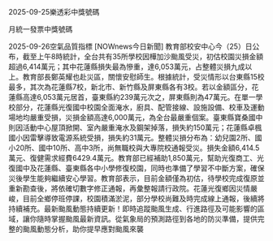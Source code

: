 
2025-09-25樂透彩中獎號碼

                                
月統一發票中獎號碼
                             
2025-09-26空氣品質指標
                              [NOWnews今日新聞] 教育部校安中心今（25）日公布，截至上午8時統計，全台共有35所學校因樺加沙颱風受災，初估校園災損金額超過6,414萬元；其中花蓮縣損失最為慘重，達6,053萬元，占整體災損九成以上。教育部長鄭英耀也赴災區，關懷安慰師生。根據統計，受災情形以台東縣15校最多，其次為花蓮縣7校，新北市、新竹縣及屏東縣各有3校。若以金額區分，花蓮縣高達6,053萬元居首，臺東縣約239萬元次之，屏東縣則為47萬元。在單一學校部分，花蓮縣光復國中校園全面淹水，廚具、配管接線、設施設備、校車及運動場地均嚴重受損，災損金額高達6,000萬元，為全台最嚴重個案。臺東縣寶桑國中則因活動中心屋頂掀開、室內嚴重淹水及鋼架掉落，損失約150萬元；花蓮縣卓楓國小因雷擊導致電源系統受損，損失約31萬元。整體災損分布為：幼兒園2所、國小20所、國中10所、高中3所，尚無職校與大專院校通報受災。損失金額6,414.5萬元、復健需求經費6429.4萬元。教育部已經補助1,850萬元，幫助光復商工、光復國中及花蓮縣、臺東縣各中小學修復校園，同時也準備了學習不中斷方案，確保災後學生能夠繼續安心學習。教育部表示，目前金額僅為初估，待學校完成復原並重新勘查後，將依確切數字修正通報，再彙整報請行政院。花蓮光復鄉因災情嚴峻，目前全鄉停班停課，校園積滿淤泥，部分學校尚難及時完成線上通報，後續將持續補充。最新颱風動態持續更新！即時追蹤颱風生成、行進路徑及可能影響的區域，讓你隨時掌握颱風最新資訊。從氣象局的預測路徑到各地的防災準備，提供完整的颱風動態分析，助你提早應對颱風來襲